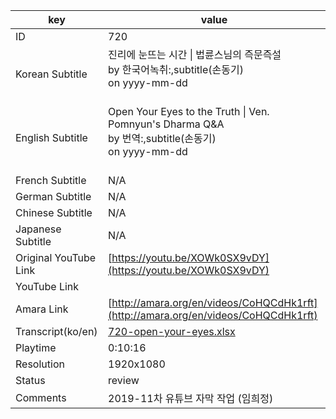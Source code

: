 |  key  |  value  |
|-------|---------|
| ID            | 720 |
| Korean Subtitle | 진리에 눈뜨는 시간 \| 법륜스님의 즉문즉설<br>by 한국어녹취:,subtitle(손동기)<br>on yyyy-mm-dd<br><br>|
| English Subtitle | Open Your Eyes to the Truth \| Ven. Pomnyun's Dharma Q&A<br>by 번역:,subtitle(손동기)<br>on yyyy-mm-dd<br><br>|
| French Subtitle | N/A |
| German Subtitle | N/A |
| Chinese Subtitle | N/A |
| Japanese Subtitle | N/A |
| Original YouTube Link  | [https://youtu.be/XOWk0SX9vDY](https://youtu.be/XOWk0SX9vDY) |
| YouTube Link  |  |
| Amara Link    | [http://amara.org/en/videos/CoHQCdHk1rft](http://amara.org/en/videos/CoHQCdHk1rft) |
| Transcript(ko/en) | [720-open-your-eyes.xlsx](https://github.com/jungtosociety/dharma-qna/raw/master/sub/720/720-open-your-eyes.xlsx) |
| Playtime | 0:10:16 |
| Resolution | 1920x1080|
| Status | review |
| Comments | 2019-11차 유튜브 자막 작업 (임희정) |
